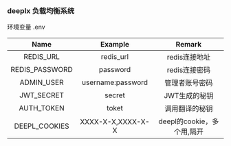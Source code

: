 ### deeplx 负载均衡系统

环境变量 .env

|      Name      |      Example      |           Remark           |
| :------------: | :---------------: | :------------------------: |
|   REDIS_URL    |     redis_url     |       redis连接地址        |
| REDIS_PASSWORD |     password      |       redis连接密码        |
|   ADMIN_USER   | username:password |       管理者账号密码       |
|   JWT_SECRET   |      secret       |       JWT生成的秘钥        |
|   AUTH_TOKEN   |       toket       |       调用翻译的秘钥       |
| DEEPL_COOKIES  | XXXX-X-X,XXXX-X-X | deepl的cookie，多个用,隔开 |
